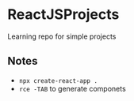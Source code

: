 # ReactJSProjects

Learning repo for simple projects

## Notes

- `npx create-react-app .`
- `rce -TAB` to generate componets
